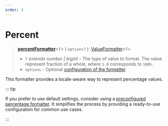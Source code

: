 ```yaml
---
order: 3
---
```


# Percent <Package name="format-number"/>

> **[percentFormatter](../../../api/_localizer/format-number/percentFormatter/index.md)**<`T`> ( `options?` ): [ValueFormatter](../../index.md#valueformatter-t)<`T`>
>
> - `T` _extends number | bigint_ - The type of value to format. The value represent fraction of a whole, where `1.0` corresponds to `100%`.
> - `options` - Optional [configuration of the formatter](../options/index.md).

This formatter provides a locale-aware way to represent percentage values.

::: tip

If you prefer to use default settings, consider using a [preconfigured percentage formatter](../../preconfigured-formatters/numbers/percent.md). It simplifies the process by providing a ready-to-use configuration for common use cases.

:::

